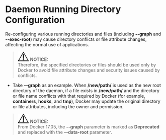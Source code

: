 # Daemon Running Directory Configuration<a name="EN-US_TOPIC_0184808197"></a>

Re-configuring various running directories and files \(including  **--graph**  and  **--exec-root**\) may cause directory conflicts or file attribute changes, affecting the normal use of applications.

>![](public_sys-resources/icon-notice.gif) **NOTICE:**   
>Therefore, the specified directories or files should be used only by Docker to avoid file attribute changes and security issues caused by conflicts.  

-   Take  **--graph**  as an example. When  **/new/path/**  is used as the new root directory of the daemon, if a file exists in  **/new/path/**  and the directory or file name conflicts with that required by Docker \(for example,  **containers**,  **hooks**, and  **tmp**\), Docker may update the original directory or file attributes, including the owner and permission.

>![](public_sys-resources/icon-notice.gif) **NOTICE:**   
>From Docker 17.05, the  **--graph**  parameter is marked as  **Deprecated**  and replaced with the  **--data-root**  parameter.  

